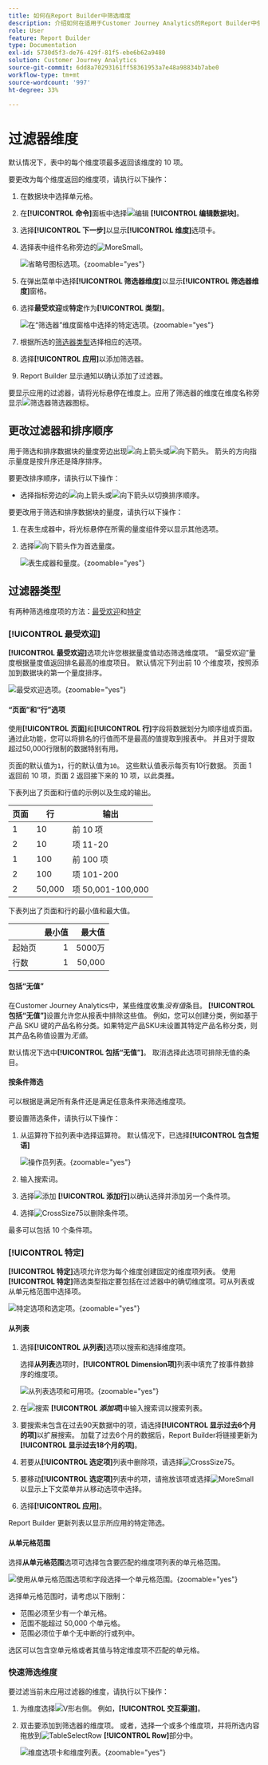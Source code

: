 ```yaml
---
title: 如何在Report Builder中筛选维度
description: 介绍如何在适用于Customer Journey Analytics的Report Builder中使用过滤器维度
role: User
feature: Report Builder
type: Documentation
exl-id: 5730d5f3-de76-429f-81f5-ebe6b62a9480
solution: Customer Journey Analytics
source-git-commit: 6dd8a70293161ff58361953a7e48a98834b7abe0
workflow-type: tm+mt
source-wordcount: '997'
ht-degree: 33%

---
```



# 过滤器维度

默认情况下，表中的每个维度项最多返回该维度的 10 项。

要更改为每个维度返回的维度项，请执行以下操作：

1. 在数据块中选择单元格。

1. 在&#x200B;**[!UICONTROL 命令]**&#x200B;面板中选择![编辑](/help/assets/icons/Edit.svg) **[!UICONTROL 编辑数据块]**。

1. 选择&#x200B;**[!UICONTROL 下一步]**&#x200B;以显示&#x200B;**[!UICONTROL 维度]**&#x200B;选项卡。

1. 选择表中组件名称旁边的![MoreSmall](/help/assets/icons/MoreSmall.svg)。

   ![省略号图标选项。](./assets/image27.png){zoomable="yes"}

1. 在弹出菜单中选择&#x200B;**[!UICONTROL 筛选器维度]**&#x200B;以显示&#x200B;**[!UICONTROL 筛选器维度]**&#x200B;窗格。

1. 选择&#x200B;**最受欢迎**&#x200B;或&#x200B;**特定**&#x200B;作为&#x200B;**[!UICONTROL 类型]**。

   ![在“筛选器”维度窗格中选择的特定选项。](./assets/image28.png){zoomable="yes"}

1. 根据所选的[筛选器类型](#filter-type)选择相应的选项。

1. 选择&#x200B;**[!UICONTROL 应用]**&#x200B;以添加筛选器。

1. Report Builder 显示通知以确认添加了过滤器。

要显示应用的过滤器，请将光标悬停在维度上。应用了筛选器的维度在维度名称旁显示![筛选器](/help/assets/icons/Filter.svg)筛选器图标。

## 更改过滤器和排序顺序

用于筛选和排序数据块的量度旁边出现![向上箭头](/help/assets/icons/ArrowUp.svg)或![向下箭头](/help/assets/icons/ArrowDown.svg)。 箭头的方向指示量度是按升序还是降序排序。

要更改排序顺序，请执行以下操作：

- 选择指标旁边的![向上箭头](/help/assets/icons/ArrowUp.svg)或![向下箭头](/help/assets/icons/ArrowDown.svg)以切换排序顺序。

要更改用于筛选和排序数据块的量度，请执行以下操作：

1. 在表生成器中，将光标悬停在所需的量度组件旁以显示其他选项。

2. 选择![向下箭头](/help/assets/icons/ArrowDown.svg)作为首选量度。

   ![表生成器和量度。](./assets/image30.png){zoomable="yes"}



## 过滤器类型

有两种筛选维度项的方法：[最受欢迎](#most-popular)和[特定](#specific-filtering)

### **[!UICONTROL 最受欢迎]**

**[!UICONTROL 最受欢迎]**&#x200B;选项允许您根据量度值动态筛选维度项。 “最受欢迎”量度根据量度值返回排名最高的维度项目。 默认情况下列出前 10 个维度项，按照添加到数据块的第一个量度排序。

![最受欢迎选项。](./assets/image29.png){zoomable="yes"}


#### “页面”和“行”选项

使用&#x200B;**[!UICONTROL 页面]**&#x200B;和&#x200B;**[!UICONTROL 行]**&#x200B;字段将数据划分为顺序组或页面。通过此功能，您可以将排名的行值而不是最高的值提取到报表中。 并且对于提取超过50,000行限制的数据特别有用。

页面的默认值为`1`，行的默认值为`10`。 这些默认值表示每页有10行数据。 页面 1 返回前 10 项，页面 2 返回接下来的 10 项，以此类推。

下表列出了页面和行值的示例以及生成的输出。

| 页面 | 行 | 输出 |
|------|--------|----------------------|
| 1 | 10 | 前 10 项 |
| 2 | 10 | 项 11-20 |
| 1 | 100 | 前 100 项 |
| 2 | 100 | 项 101-200 |
| 2 | 50,000 | 项 50,001-100,000 |

下表列出了页面和行的最小值和最大值。

|       | 最小值 | 最大值 |
|-------|---------------:|---------------:|
| 起始页 | 1 | 5000万 |
| 行数 | 1 | 50,000 |


#### 包括“无值”

在Customer Journey Analytics中，某些维度收集&#x200B;*没有值*&#x200B;条目。 **[!UICONTROL 包括“无值”]**&#x200B;设置允许您从报表中排除这些值。 例如，您可以创建分类，例如基于产品 SKU 键的产品名称分类。如果特定产品SKU未设置其特定产品名称分类，则其产品名称值设置为&#x200B;*无值*。

默认情况下选中&#x200B;**[!UICONTROL 包括“无值”]**。 取消选择此选项可排除无值的条目。

#### 按条件筛选

可以根据是满足所有条件还是满足任意条件来筛选维度项。

要设置筛选条件，请执行以下操作：

1. 从运算符下拉列表中选择运算符。 默认情况下，已选择&#x200B;**[!UICONTROL 包含短语]**

   ![操作员列表。](./assets/image31.png){zoomable="yes"}

1. 输入搜索词。

1. 选择![添加](/help/assets/icons/Add.svg) **[!UICONTROL 添加行]**&#x200B;以确认选择并添加另一个条件项。

1. 选择![CrossSize75](/help/assets/icons/CrossSize75.svg)以删除条件项。

最多可以包括 10 个条件项。

### **[!UICONTROL 特定]**

**[!UICONTROL 特定]**&#x200B;选项允许您为每个维度创建固定的维度项列表。 使用&#x200B;**[!UICONTROL 特定]**&#x200B;筛选类型指定要包括在过滤器中的确切维度项。可从列表或从单元格范围中选择项。

![特定选项和选定项。](./assets/image32.png){zoomable="yes"}

#### 从列表

1. 选择&#x200B;**[!UICONTROL 从列表]**&#x200B;选项以搜索和选择维度项。

   选择&#x200B;**从列表**&#x200B;选项时，**[!UICONTROL Dimension项]**&#x200B;列表中填充了按事件数排序的维度项。

   ![从列表选项和可用项。](./assets/image33.png){zoomable="yes"}

1. 在![搜索](/help/assets/icons/Search.svg) **[!UICONTROL _添加项_]**&#x200B;中输入搜索词以搜索列表。

1. 要搜索未包含在过去90天数据中的项，请选择&#x200B;**[!UICONTROL 显示过去6个月的项]**&#x200B;以扩展搜索。 加载了过去6个月的数据后，Report Builder将链接更新为&#x200B;**[!UICONTROL 显示过去18个月的项]**。

1. 若要从&#x200B;**[!UICONTROL 选定项]**&#x200B;列表中删除项，请选择![CrossSize75](/help/assets/icons/CrossSize75.svg)。

1. 要移动&#x200B;**[!UICONTROL 选定项]**&#x200B;列表中的项，请拖放该项或选择![MoreSmall](/help/assets/icons/MoreSmall.svg)以显示上下文菜单并从移动选项中选择。

1. 选择&#x200B;**[!UICONTROL 应用]**。

Report Builder 更新列表以显示所应用的特定筛选。

#### 从单元格范围

选择&#x200B;**从单元格范围**&#x200B;选项可选择包含要匹配的维度项列表的单元格范围。

![使用从单元格范围选项和字段选择一个单元格范围。](./assets/image37.png){zoomable="yes"}

选择单元格范围时，请考虑以下限制：

- 范围必须至少有一个单元格。
- 范围不能超过 50,000 个单元格。
- 范围必须位于单个无中断的行或列中。

选区可以包含空单元格或者其值与特定维度项不匹配的单元格。


### 快速筛选维度

要过滤当前未应用过滤器的维度，请执行以下操作：

1. 为维度选择![V形右侧](/help/assets/icons/ChevronRight.svg)。 例如，**[!UICONTROL 交互渠道]**。

1. 双击要添加到筛选器的维度项。 或者，选择一个或多个维度项，并将所选内容拖放到![TableSelectRow](/help/assets/icons/TableSelectRow.svg) **[!UICONTROL Row]**&#x200B;部分中。

   ![维度选项卡和维度列表。](./assets/quickly-filter.png){zoomable="yes"}

